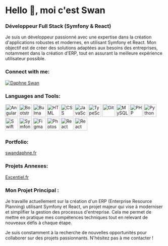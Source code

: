# **Hello 👋, moi c'est Swan**
### **Développeur Full Stack (Symfony & React)**

Je suis un développeur passionné avec une expertise dans la création d'applications robustes et modernes, en utilisant Symfony et React. Mon objectif est de créer des solutions adaptées aux besoins des entreprises, notamment dans la création d'ERP, tout en assurant la meilleure expérience utilisateur possible.

### **Connect with me:**
[![Daphne Swan](https://upload.wikimedia.org/wikipedia/commons/a/a7/Angular_logo.svg)](https://www.linkedin.com/in/swan-daphne-dev-webweb)

### **Languages and Tools:**

<p>
  <img src="https://cdn.jsdelivr.net/gh/devicons/devicon/icons/angular/angular-original.svg" alt="Angular" title="Angular" width="40px" height="40px" />
  <img src="https://cdn.jsdelivr.net/gh/devicons/devicon/icons/bootstrap/bootstrap-plain-wordmark.svg" alt="Bootstrap" title="Bootstrap" width="40px" height="40px" />
  <img src="https://cdn.jsdelivr.net/gh/devicons/devicon/icons/bulma/bulma-plain.svg" alt="Bulma" title="Bulma" width="40px" height="40px" />
  <img src="https://cdn.jsdelivr.net/gh/devicons/devicon/icons/html5/html5-plain-wordmark.svg" alt="HTML" title="HTML" width="40px" height="40px" />
  <img src="https://cdn.jsdelivr.net/gh/devicons/devicon/icons/css3/css3-plain-wordmark.svg" alt="CSS" title="CSS" width="40px" height="40px" />
  <img src="https://cdn.jsdelivr.net/gh/devicons/devicon/icons/javascript/javascript-plain.svg" alt="JavaScript" title="JavaScript" width="40px" height="40px" />
  <img src="https://cdn.jsdelivr.net/gh/devicons/devicon/icons/typescript/typescript-plain.svg" alt="TypeScript" title="TypeScript" width="40px" height="40px" />
  <img src="https://cdn.jsdelivr.net/gh/devicons/devicon/icons/git/git-original.svg" alt="Git" title="Git" width="40px" height="40px" />
  <img src="https://cdn.jsdelivr.net/gh/devicons/devicon/icons/mysql/mysql-original.svg" alt="MySQL" title="MySQL" width="40px" height="40px" />
  <img src="https://cdn.jsdelivr.net/gh/devicons/devicon/icons/php/php-original.svg" alt="PHP" title="PHP" width="40px" height="40px" />
  <img src="https://cdn.jsdelivr.net/gh/devicons/devicon/icons/python/python-original.svg" alt="Python" title="Python" width="40px" height="40px" />
  <img src="https://cdn.jsdelivr.net/gh/devicons/devicon/icons/swift/swift-original.svg" alt="Swift" title="Swift" width="40px" height="40px" />
  <img src="https://cdn.jsdelivr.net/gh/devicons/devicon/icons/symfony/symfony-original.svg" alt="Symfony" title="Symfony" width="40px" height="40px" />
  <img src="https://cdn.jsdelivr.net/gh/devicons/devicon/icons/figma/figma-original.svg" alt="Figma" title="Figma" width="40px" height="40px" />
  <img src="https://cdn.jsdelivr.net/gh/devicons/devicon/icons/photoshop/photoshop-plain.svg" alt="Photoshop" title="Photoshop" width="40px" height="40px" />
  <img src="https://cdn.jsdelivr.net/gh/devicons/devicon/icons/react/react-original.svg" alt="React" title="React" width="40px" height="40px" />
  <img src="https://cdn.jsdelivr.net/gh/devicons/devicon/icons/react/react-original-wordmark.svg" alt="React Native" title="React Native" width="40px" height="40px" />
</p>

### **Portfolio:** 
[swandaphne.fr](http://swandaphne.fr)

### **Projets Annexes:** 
[Excentiel.fr](http://excentiel.fr)

### **Mon Projet Principal :**
Je travaille actuellement sur la création d'un ERP (Enterprise Resource Planning) utilisant Symfony et React, un projet majeur qui vise à moderniser et simplifier la gestion des processus d'entreprise. Cela me permet de mettre en pratique mes compétences techniques tout en relevant de nouveaux défis à chaque étape.

Je suis constamment à la recherche de nouvelles opportunités pour collaborer sur des projets passionnants. N'hésitez pas à me contacter !

